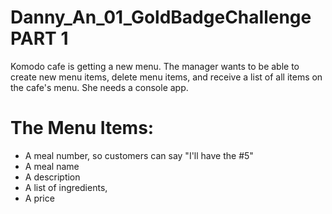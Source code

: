 # Danny_An_01_GoldBadgeChallenge PART 1
Komodo cafe is getting a new menu. The manager wants to be able to create new menu items, delete menu items, and receive a list of all items on the cafe's menu. She needs a console app.

# The Menu Items:
* A meal number, so customers can say "I'll have the #5"
* A meal name
* A description
* A list of ingredients,
* A price
